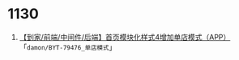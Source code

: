 # 1130

1. [【到家/前端/中间件/后端】首页模块化样式4增加单店模式（APP）](http://jira.ibl.cn/browse/BYT-79482)「`damon/BYT-79476_单店模式`」